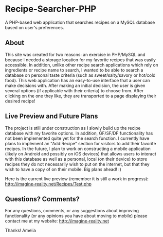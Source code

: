 Recipe-Searcher-PHP
===================

A PHP-based web application that searches recipes on a MySQL database based on user's preferences.

About
-----

This site was created for two reasons: an exercise in PHP/MySQL and because I needed a storage location for my favorite recipes that was easily accessible. In addition, unlike other recipe search applications which rely on ingredients or recipe name to search, I wanted to be able to search a database on personal taste criteria (such as sweet/salty/savory or hot/cold food). This web application has an easy-to-use interface that a user can make decisions with. After making an initial decision, the user is given several options (if applicable with their criteria) to choose from. After clicking on the one they like, they are transported to a page displaying their desired recipe!

Live Preview and Future Plans
-----------------------------

The project is still under construction as I slowly build up the recipe database with my favorite options. In addition, GF/SF/DF functionality has not been implemented quite yet for the search function. I currently have plans to implement an "Add Recipe" section for visitors to add their favorite recipes. In the future, I plan to work on constructing a mobile application (likely on Android and possibly on iOS devices) that allows users to interact with this database as well as a personal, local (on their device) to store recipes they do not necessarily wish to put on the internet, but that they wish to have a copy of on their mobile. Big plans ahead! :)

Here is the current live preview (remember it is still a work in progress):
http://imagine-reality.net/Recipes/Test.php

Questions? Comments?
--------------------

For any questions, comments, or any suggestions about improving functionality (or any opinions you have about moving to mobile) please contact me at my website:
http://imagine-reality.net

Thanks!
Amelia

